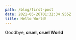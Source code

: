 ```yaml
---
path: /blog/first-post
date: 2021-05-26T01:32:34.955Z
title: Hello World!
---
```

Goodbye, **cruel, cruel World**